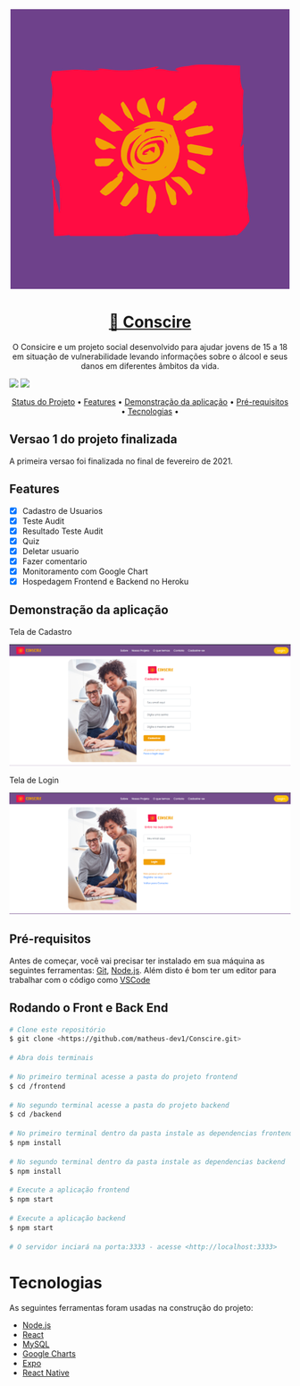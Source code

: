 <div align="center">
  <img src="frontend/src/assets/images/img-logo.png" alt="Logo Conscire"/>
</div>

<h1 align="center">
    <a href="http://conscire-front.herokuapp.com/">🔗 Conscire</a>
</h1>

<p align="center">O Consicire e um projeto social desenvolvido para ajudar jovens de 15 a 18 em situação de vulnerabilidade levando informações sobre o álcool e seus danos em diferentes âmbitos da vida.</p>

<img src="https://img.shields.io/apm/l/react?color=6e418b&style=for-the-badge"/>

<img src="https://img.shields.io/static/v1?label=Sistema&message=Conscire&color=6e418b&style=for-the-badge&logo=ghost"/>

<p align="center">
  <a href="#status-projeto">Status do Projeto</a> •
  <a href="#features">Features</a> •
  <a href="#demonstracao">Demonstração da aplicação</a> •
  <a href="#pre-requisitos">Pré-requisitos</a> •
  <a href="#tecnologias">Tecnologias</a> •
</p>

<h2 id="status-projeto">Versao 1 do projeto finalizada</h2>
<p>A primeira versao foi finalizada no final de fevereiro de 2021.</p>

<h2 id="features">Features</h2>

- [x] Cadastro de Usuarios
- [x] Teste Audit
- [x] Resultado Teste Audit
- [x] Quiz
- [x] Deletar usuario
- [x] Fazer comentario
- [x] Monitoramento com Google Chart
- [x] Hospedagem Frontend e Backend no Heroku

<h2 id="demonstracao">Demonstração da aplicação</h2>

<p>Tela de Cadastro</p>
<img src="frontend/src/assets/images/cadastro.png" alt="Screenshot da tela de Cadastro do Conscire"/>

<p>Tela de Login</p>
<img src="frontend/src/assets/images/login.png" alt="Scerenshot da tela de Login do Conscire"/>

<h2 id="pre-requisitos">Pré-requisitos</h2>

Antes de começar, você vai precisar ter instalado em sua máquina as seguintes ferramentas:
[Git](https://git-scm.com), [Node.js](https://nodejs.org/en/).
Além disto é bom ter um editor para trabalhar com o código como [VSCode](https://code.visualstudio.com/)

<h2>Rodando o Front e Back End</h2>

```bash
# Clone este repositório
$ git clone <https://github.com/matheus-dev1/Conscire.git>

# Abra dois terminais

# No primeiro terminal acesse a pasta do projeto frontend
$ cd /frontend

# No segundo terminal acesse a pasta do projeto backend
$ cd /backend

# No primeiro terminal dentro da pasta instale as dependencias frontend
$ npm install

# No segundo terminal dentro da pasta instale as dependencias backend
$ npm install

# Execute a aplicação frontend
$ npm start

# Execute a aplicação backend
$ npm start

# O servidor inciará na porta:3333 - acesse <http://localhost:3333>
```
<h1 id="tecnologias">Tecnologias</h1>

As seguintes ferramentas foram usadas na construção do projeto:

- [Node.js](https://nodejs.org/en/)
- [React](https://pt-br.reactjs.org/)
- [MySQL](https://www.mysql.com/)
- [Google Charts](https://developers.google.com/chart)
- [Expo](https://expo.io/)
- [React Native](https://reactnative.dev/)
